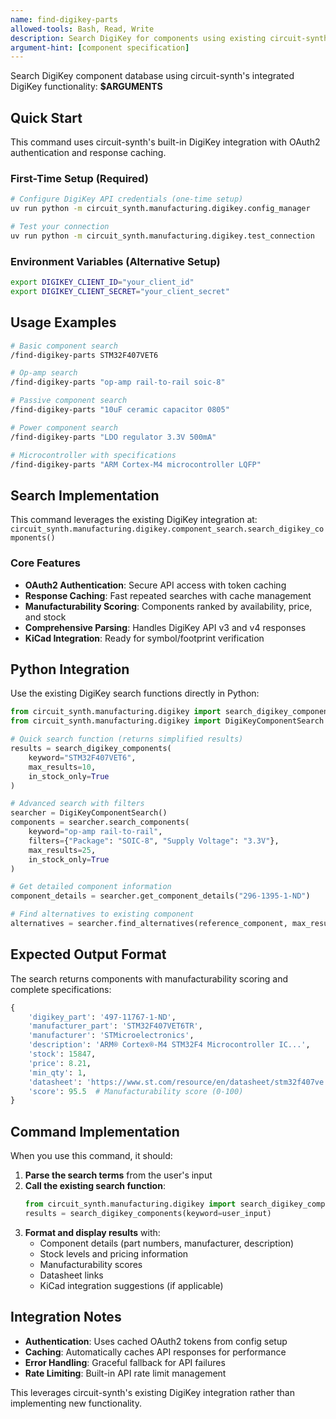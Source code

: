 ```yaml
---
name: find-digikey-parts
allowed-tools: Bash, Read, Write
description: Search DigiKey for components using existing circuit-synth integration
argument-hint: [component specification]
---
```


Search DigiKey component database using circuit-synth's integrated DigiKey functionality: **$ARGUMENTS**

## Quick Start

This command uses circuit-synth's built-in DigiKey integration with OAuth2 authentication and response caching.

### First-Time Setup (Required)
```bash
# Configure DigiKey API credentials (one-time setup)
uv run python -m circuit_synth.manufacturing.digikey.config_manager

# Test your connection
uv run python -m circuit_synth.manufacturing.digikey.test_connection
```

### Environment Variables (Alternative Setup)
```bash
export DIGIKEY_CLIENT_ID="your_client_id"
export DIGIKEY_CLIENT_SECRET="your_client_secret"
```

## Usage Examples

```bash
# Basic component search
/find-digikey-parts STM32F407VET6

# Op-amp search
/find-digikey-parts "op-amp rail-to-rail soic-8"

# Passive component search  
/find-digikey-parts "10uF ceramic capacitor 0805"

# Power component search
/find-digikey-parts "LDO regulator 3.3V 500mA"

# Microcontroller with specifications
/find-digikey-parts "ARM Cortex-M4 microcontroller LQFP"
```

## Search Implementation

This command leverages the existing DigiKey integration at:
`circuit_synth.manufacturing.digikey.component_search.search_digikey_components()`

### Core Features
- **OAuth2 Authentication**: Secure API access with token caching
- **Response Caching**: Fast repeated searches with cache management
- **Manufacturability Scoring**: Components ranked by availability, price, and stock
- **Comprehensive Parsing**: Handles DigiKey API v3 and v4 responses
- **KiCad Integration**: Ready for symbol/footprint verification

## Python Integration

Use the existing DigiKey search functions directly in Python:

```python
from circuit_synth.manufacturing.digikey import search_digikey_components
from circuit_synth.manufacturing.digikey import DigiKeyComponentSearch

# Quick search function (returns simplified results)
results = search_digikey_components(
    keyword="STM32F407VET6", 
    max_results=10,
    in_stock_only=True
)

# Advanced search with filters
searcher = DigiKeyComponentSearch()
components = searcher.search_components(
    keyword="op-amp rail-to-rail",
    filters={"Package": "SOIC-8", "Supply Voltage": "3.3V"},
    max_results=25,
    in_stock_only=True
)

# Get detailed component information
component_details = searcher.get_component_details("296-1395-1-ND")

# Find alternatives to existing component
alternatives = searcher.find_alternatives(reference_component, max_results=10)
```

## Expected Output Format

The search returns components with manufacturability scoring and complete specifications:

```python
{
    'digikey_part': '497-11767-1-ND',
    'manufacturer_part': 'STM32F407VET6TR', 
    'manufacturer': 'STMicroelectronics',
    'description': 'ARM® Cortex®-M4 STM32F4 Microcontroller IC...',
    'stock': 15847,
    'price': 8.21,
    'min_qty': 1,
    'datasheet': 'https://www.st.com/resource/en/datasheet/stm32f407ve.pdf',
    'score': 95.5  # Manufacturability score (0-100)
}
```

## Command Implementation

When you use this command, it should:

1. **Parse the search terms** from the user's input
2. **Call the existing search function**:
   ```python
   from circuit_synth.manufacturing.digikey import search_digikey_components
   results = search_digikey_components(keyword=user_input)
   ```
3. **Format and display results** with:
   - Component details (part numbers, manufacturer, description)
   - Stock levels and pricing information  
   - Manufacturability scores
   - Datasheet links
   - KiCad integration suggestions (if applicable)

## Integration Notes

- **Authentication**: Uses cached OAuth2 tokens from config setup
- **Caching**: Automatically caches API responses for performance
- **Error Handling**: Graceful fallback for API failures
- **Rate Limiting**: Built-in API rate limit management

This leverages circuit-synth's existing DigiKey integration rather than implementing new functionality.